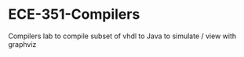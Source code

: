 ECE-351-Compilers
=================

Compilers lab to compile subset of vhdl to Java to simulate / view with graphviz
